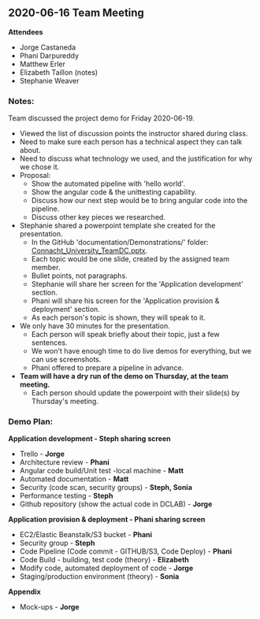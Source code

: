 ## 2020-06-16 Team Meeting

**Attendees**
- Jorge Castaneda
- Phani Darpureddy
- Matthew Erler
- Elizabeth Taillon   (notes)
- Stephanie Weaver


### Notes:

Team discussed the project demo for Friday 2020-06-19.
  - Viewed the list of discussion points the instructor shared during class.
  - Need to make sure each person has a technical aspect they can talk about.
  - Need to discuss what technology we used, and the justification for why we chose it.
  - Proposal:
    - Show the automated pipeline with 'hello world'.
    - Show the angular code & the unittesting capability.
    - Discuss how our next step would be to bring angular code into the pipeline.
    - Discuss other key pieces we researched.
  - Stephanie shared a powerpoint template she created for the presentation.
    - In the GitHub 'documentation/Demonstrations/' folder:  [Connacht_University_TeamDC.pptx](https://github.com/rlennon/ConnachtUni/blob/Documentation/documentation/Demonstrations/Connacht_University_TeamDC.pptx).
    - Each topic would be one slide, created by the assigned team member.
    - Bullet points, not paragraphs.
    - Stephanie will share her screen for the 'Application development' section.
    - Phani will share his screen for the 'Application provision & deployment' section.
    - As each person's topic is shown, they will speak to it.
  - We only have 30 minutes for the presentation.
    - Each person will speak briefly about their topic, just a few sentences.
    - We won't have enough time to do live demos for everything, but we can use screenshots.
    - Phani offered to prepare a pipeline in advance.
  - **Team will have a dry run of the demo on Thursday, at the team meeting.**
    - Each person should update the powerpoint with their slide(s) by Thursday's meeting.

### Demo Plan:

**Application development - Steph sharing screen**

- Trello - **Jorge**
- Architecture review - **Phani**
- Angular code build/Unit test -local machine - **Matt**
- Automated documentation - **Matt**
- Security (code scan, security groups) - **Steph, Sonia**
- Performance testing - **Steph**
- Github repository (show the actual code in DCLAB) - **Jorge**

**Application provision & deployment - Phani sharing screen**

- EC2/Elastic Beanstalk/S3 bucket - **Phani**
- Security group - **Steph**
- Code Pipeline (Code commit - GITHUB/S3, Code Deploy) - **Phani**
- Code Build - building, test code (theory) - **Elizabeth**
- Modify code, automated deployment of code - **Jorge**
- Staging/production environment (theory) - **Sonia**

**Appendix**

- Mock-ups - **Jorge**
